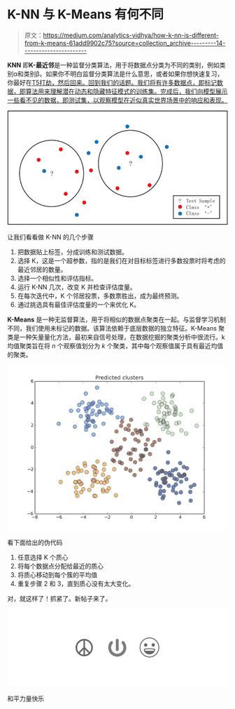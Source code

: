 # K-NN 与 K-Means 有何不同

> 原文：<https://medium.com/analytics-vidhya/how-k-nn-is-different-from-k-means-61add9902c75?source=collection_archive---------14----------------------->

**KNN** 即**K-最近邻**是一种监督分类算法，用于将数据点分类为不同的类别，例如类别α和类别β。如果你不明白监督分类算法是什么意思，或者如果你想快速复习，你最好在[T5打劫，然后回来。回到我们的话题。我们将有许多数据点，即标记数据，即算法用来理解潜在动态和隐藏特征模式的训练集。完成后，我们向模型展示一些看不见的数据，即测试集，以观察模型在近似真实世界场景中的响应和表现。](/@kelvinjose/supervised-and-unsupervised-algorithms-1ad3c8ca0b9c)

![](img/71e58b41e248ef00c1d24524342be8d7.png)

让我们看看做 K-NN 的几个步骤

1.  把数据贴上标签，分成训练和测试数据。
2.  选择 K，这是一个超参数，指的是我们在对目标标签进行多数投票时将考虑的最近邻居的数量。
3.  选择一个相似性和评估指标。
4.  运行 K-NN 几次，改变 K 并检查评估度量。
5.  在每次迭代中，K 个邻居投票，多数票胜出，成为最终预测。
6.  通过挑选具有最佳评估度量的一个来优化 K。

**K-Means** 是一种无监督算法，用于将相似的数据点聚类在一起。与监督学习机制不同，我们使用未标记的数据。该算法依赖于底层数据的独立特征。K-Means 聚类是一种矢量量化方法，最初来自信号处理，在数据挖掘的聚类分析中很流行。k 均值聚类旨在将 *n* 个观察值划分为 *k* 个聚类，其中每个观察值属于具有最近均值的聚类。

![](img/5896b52667a4dc21c424877bf01c05d5.png)

看下面给出的伪代码

1.  任意选择 K 个质心
2.  将每个数据点分配给最近的质心
3.  将质心移动到每个簇的平均值
4.  重复步骤 2 和 3，直到质心没有太大变化。

对，就这样了！抓紧了。新帖子来了。

![](img/12a42ea150b669878b350084c16af78d.png)

和平力量快乐